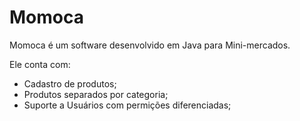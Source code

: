 Momoca
======

Momoca é um software desenvolvido em Java para Mini-mercados.

Ele conta com:
- Cadastro de produtos;
- Produtos separados por categoria;
- Suporte a Usuários com permições diferenciadas;



